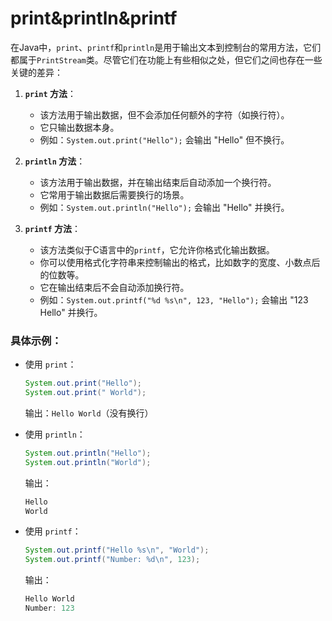 # print&println&printf

在Java中，`print`、`printf`和`println`是用于输出文本到控制台的常用方法，它们都属于`PrintStream`类。尽管它们在功能上有些相似之处，但它们之间也存在一些关键的差异：

1. **`print` 方法**：
   - 该方法用于输出数据，但不会添加任何额外的字符（如换行符）。
   - 它只输出数据本身。
   - 例如：`System.out.print("Hello");` 会输出 "Hello" 但不换行。

2. **`println` 方法**：
   - 该方法用于输出数据，并在输出结束后自动添加一个换行符。
   - 它常用于输出数据后需要换行的场景。
   - 例如：`System.out.println("Hello");` 会输出 "Hello" 并换行。

3. **`printf` 方法**：
   - 该方法类似于C语言中的`printf`，它允许你格式化输出数据。
   - 你可以使用格式化字符串来控制输出的格式，比如数字的宽度、小数点后的位数等。
   - 它在输出结束后不会自动添加换行符。
   - 例如：`System.out.printf("%d %s\n", 123, "Hello");` 会输出 "123 Hello" 并换行。

### 具体示例：

- 使用 `print`：

  ```java
  System.out.print("Hello");
  System.out.print(" World");
  ```

  输出：`Hello World`（没有换行）

- 使用 `println`：

  ```java
  System.out.println("Hello");
  System.out.println("World");
  ```

  输出：

  ```c++
  Hello
  World
  ```

- 使用 `printf`：

  ```java
  System.out.printf("Hello %s\n", "World");
  System.out.printf("Number: %d\n", 123);
  ```

  输出：

  ```c++
  Hello World
  Number: 123
  ```
